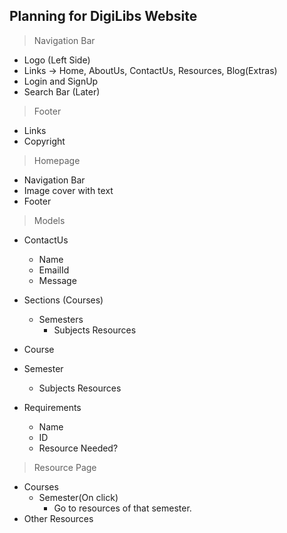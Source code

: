 ## Planning for DigiLibs Website

> Navigation Bar
- Logo (Left Side)
- Links -> Home, AboutUs, ContactUs, Resources, Blog(Extras)
- Login and SignUp
- Search Bar (Later)


> Footer
- Links
- Copyright

> Homepage
- Navigation Bar
- Image cover with text
- Footer

> Models
- ContactUs
  - Name
  - EmailId
  - Message
- Sections (Courses)
  - Semesters
    - Subjects Resources

- Course
- Semester
  - Subjects Resources
- Requirements
  - Name
  - ID
  - Resource Needed?

> Resource Page
- Courses
  - Semester(On click)
    -  Go to resources of that semester.
- Other Resources
 
